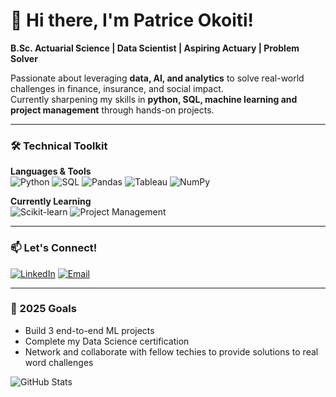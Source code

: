 # 👋 Hi there, I'm Patrice Okoiti! 

**B.Sc. Actuarial Science | Data Scientist | Aspiring Actuary | Problem Solver**

Passionate about leveraging **data, AI, and analytics** to solve real-world challenges in finance, insurance, and social impact.  
Currently sharpening my skills in **python, SQL, machine learning and project management** through hands-on projects.

---

### 🛠️ Technical Toolkit
**Languages & Tools**  
![Python](https://img.shields.io/badge/Python-3776AB?style=flat&logo=python&logoColor=white)
![SQL](https://img.shields.io/badge/SQL-4479A1?style=flat&logo=postgresql&logoColor=white)
![Pandas](https://img.shields.io/badge/Pandas-150458?style=flat&logo=pandas&logoColor=white)
![Tableau](https://img.shields.io/badge/Tableau-E97627?style=flat&logo=tableau&logoColor=white)
![NumPy](https://img.shields.io/badge/NumPy-013243?style=flat&logo=numpy&logoColor=white)

**Currently Learning**  
![Scikit-learn](https://img.shields.io/badge/Scikit--learn-F7931E?style=flat&logo=scikitlearn&logoColor=white)
![Project Management](https://img.shields.io/badge/Agile-0096D6?style=flat&logo=agile&logoColor=white)

---

### 📫 Let's Connect!
[![LinkedIn](https://img.shields.io/badge/LinkedIn-0A66C2?style=for-the-badge&logo=linkedin&logoColor=white)](https://www.linkedin.com/in/patrice-okemo-okoiti/)
[![Email](https://img.shields.io/badge/Email-D14836?style=for-the-badge&logo=gmail&logoColor=white)](mailto:okoitipatrice96@gmail.com)

---

### 🎯 2025 Goals
- Build 3 end-to-end ML projects
- Complete my Data Science certification
- Network and collaborate with fellow techies to provide solutions to real word challenges

![GitHub Stats](https://github-readme-stats.vercel.app/api?username=Patoh254code&show_icons=true&theme=radical)
